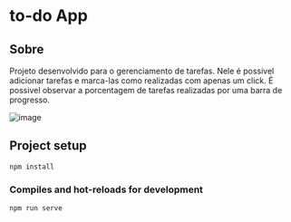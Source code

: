 # to-do App

## Sobre

Projeto desenvolvido para o gerenciamento de tarefas. Nele é possivel adicionar tarefas e marca-las como realizadas com apenas um click. É possivel observar a porcentagem de tarefas realizadas por uma barra de progresso.

![image](https://user-images.githubusercontent.com/61922142/137794988-f99da649-2b29-4055-a25b-7195cc20ff7b.png)


## Project setup
```
npm install
```

### Compiles and hot-reloads for development
```
npm run serve
```
